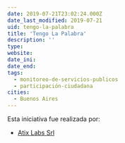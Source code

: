 ```yaml
---
date: 2019-07-21T23:02:24.000Z
date_last_modified: 2019-07-21
uid: tengo-la-palabra
title: 'Tengo La Palabra'
description: ''
type: 
website: 
date_ini: 
date_end: 
tags:
  - monitoreo-de-servicios-publicos
  - participación-ciudadana
cities: 
  - Buenos Aires
---
```


Esta iniciativa fue realizada por:

- [Atix Labs Srl](/organizaciones/atix-labs-srl)
